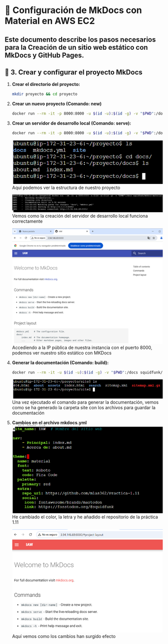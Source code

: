 # 🚀 Configuración de MkDocs con Material en AWS EC2

Este documento describe los pasos necesarios para la Creación de un sitio web estático con MkDocs y GitHub Pages.
---
## 📂 3. Crear y configurar el proyecto MkDocs

1. **Crear el directorio del proyecto:**
   ```bash
   mkdir proyecto && cd proyecto
   ```
2. **Crear un nuevo proyecto (Comando: new)**
   ```bash
   docker run --rm -it -p 8000:8000 -u $(id -u):$(id -g) -v "$PWD":/docs squidfunk/mkdocs-material new .
   ```
3. **Crear un servidor de desarrollo local (Comando: serve):**
   ```bash
   docker run --rm -it -p 8000:8000 -u $(id -u):$(id -g) -v "$PWD":/docs squidfunk/mkdocs-material
   ```
   ![comprobacion](capturas/captura_mk1.png)
Aquí podemos ver la estructura de nuestro proyecto

   ![comprobacion](capturas/captura_mk3.png)
Vemos como la creación del servidor de desarrollo local funciona correctamente

   ![comprobacion](capturas/captura_mk2.png)
Accediendo a la IP pública de nuestra instancia con el puerto 8000, podemos ver nuestro sitio estático con MKDocs

4. **Generar la documentación (Comando: build):**
   ```bash
   docker run --rm -it -u $(id -u):$(id -g) -v "$PWD":/docs squidfunk/mkdocs-material build
   ```
   ![comprobacion](capturas/captura_mk6.png)
Una vez ejecutado el comando para generar la documentación, vemos como se ha generado la carpeta site con los archivos para guardar la documentación

5. **Cambios en el archivo mkdocs.yml**
   ![comprobacion](capturas/captura_mk4.png)
He cambiado el color, la letra y he añadido el repositorio de la práctica 1.11

   ![comprobacion](capturas/captura_mk5.png)
Aquí vemos como los cambios han surgido efecto

